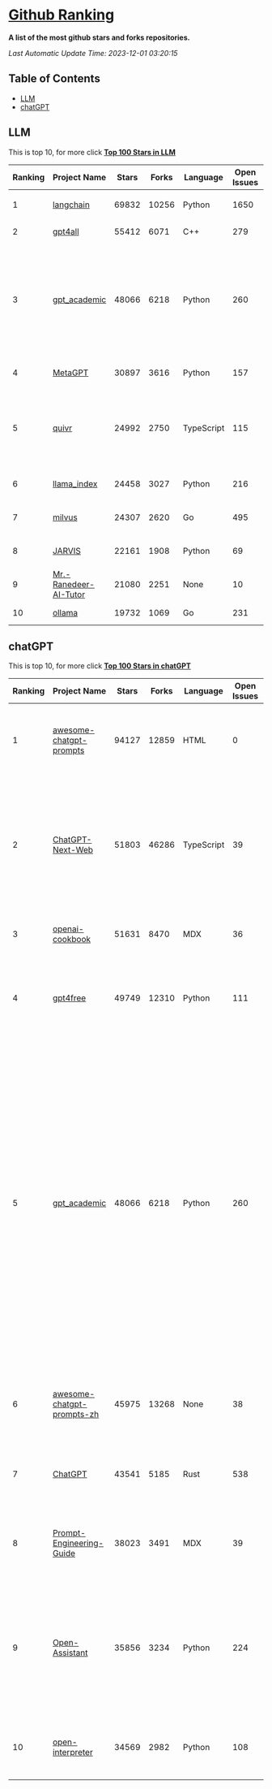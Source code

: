 [Github Ranking](./README.md)
==========

**A list of the most github stars and forks repositories.**

*Last Automatic Update Time: 2023-12-01 03:20:15*

## Table of Contents
 * [LLM](#LLM)
 * [chatGPT](#chatGPT)

## LLM

This is top 10, for more click **[Top 100 Stars in LLM](Top100/LLM.md)**

| Ranking | Project Name | Stars | Forks | Language | Open Issues | Description | Last Commit |
| ------- | ------------ | ----- | ----- | -------- | ----------- | ----------- | ----------- |
| 1 | [langchain](https://github.com/langchain-ai/langchain) | 69832 | 10256 | Python | 1650 | ⚡ Building applications with LLMs through composability ⚡ | 2023-12-01T03:09:51Z |
| 2 | [gpt4all](https://github.com/nomic-ai/gpt4all) | 55412 | 6071 | C++ | 279 | gpt4all: open-source LLM chatbots that you can run anywhere | 2023-11-30T17:37:52Z |
| 3 | [gpt_academic](https://github.com/binary-husky/gpt_academic) | 48066 | 6218 | Python | 260 | 为ChatGPT/GLM提供实用化交互界面，特别优化论文阅读/润色/写作体验，模块化设计，支持自定义快捷按钮&函数插件，支持Python和C++等项目剖析&自译解功能，PDF/LaTex论文翻译&总结功能，支持并行问询多种LLM模型，支持chatglm2等本地模型。兼容文心一言, moss, llama2, rwkv, claude2, 通义千问, 书生, 讯飞星火等。 | 2023-12-01T03:18:10Z |
| 4 | [MetaGPT](https://github.com/geekan/MetaGPT) | 30897 | 3616 | Python | 157 | 🌟 The Multi-Agent Framework: Given one line Requirement, return PRD, Design, Tasks, Repo | 2023-11-30T11:33:46Z |
| 5 | [quivr](https://github.com/StanGirard/quivr) | 24992 | 2750 | TypeScript | 115 | Your GenAI Second Brain 🧠  A personal productivity assistant ⚡️🤖 Chat with your files (PDF, CSV, ...)  & apps using GPT 3.5 / 4 turbo, Private, Anthropic, VertexAI, Ollama, LLMs, that you can share with users !  Local & Private alternative to OpenAI GPTs. | 2023-11-30T21:47:10Z |
| 6 | [llama_index](https://github.com/run-llama/llama_index) | 24458 | 3027 | Python | 216 | LlamaIndex (formerly GPT Index) is a data framework for your LLM applications | 2023-12-01T00:02:25Z |
| 7 | [milvus](https://github.com/milvus-io/milvus) | 24307 | 2620 | Go | 495 | A cloud-native vector database, storage for next generation AI applications | 2023-12-01T03:17:20Z |
| 8 | [JARVIS](https://github.com/microsoft/JARVIS) | 22161 | 1908 | Python | 69 | JARVIS, a system to connect LLMs with ML community. Paper: https://arxiv.org/pdf/2303.17580.pdf | 2023-12-01T01:47:08Z |
| 9 | [Mr.-Ranedeer-AI-Tutor](https://github.com/JushBJJ/Mr.-Ranedeer-AI-Tutor) | 21080 | 2251 | None | 10 | A GPT-4 AI Tutor Prompt for customizable personalized learning experiences. | 2023-11-18T21:18:14Z |
| 10 | [ollama](https://github.com/jmorganca/ollama) | 19732 | 1069 | Go | 231 | Get up and running with Llama 2 and other large language models locally | 2023-12-01T01:41:22Z |


## chatGPT

This is top 10, for more click **[Top 100 Stars in chatGPT](Top100/chatGPT.md)**

| Ranking | Project Name | Stars | Forks | Language | Open Issues | Description | Last Commit |
| ------- | ------------ | ----- | ----- | -------- | ----------- | ----------- | ----------- |
| 1 | [awesome-chatgpt-prompts](https://github.com/f/awesome-chatgpt-prompts) | 94127 | 12859 | HTML | 0 | This repo includes ChatGPT prompt curation to use ChatGPT better. | 2023-11-28T10:50:43Z |
| 2 | [ChatGPT-Next-Web](https://github.com/Yidadaa/ChatGPT-Next-Web) | 51803 | 46286 | TypeScript | 39 | A well-designed cross-platform ChatGPT UI (Web / PWA / Linux / Win / MacOS). 一键拥有你自己的跨平台 ChatGPT 应用。 | 2023-11-30T07:24:29Z |
| 3 | [openai-cookbook](https://github.com/openai/openai-cookbook) | 51631 | 8470 | MDX | 36 | Examples and guides for using the OpenAI API | 2023-12-01T02:27:05Z |
| 4 | [gpt4free](https://github.com/xtekky/gpt4free) | 49749 | 12310 | Python | 111 | The official gpt4free repository \| various collection of powerful language models | 2023-11-27T17:31:06Z |
| 5 | [gpt_academic](https://github.com/binary-husky/gpt_academic) | 48066 | 6218 | Python | 260 | 为ChatGPT/GLM提供实用化交互界面，特别优化论文阅读/润色/写作体验，模块化设计，支持自定义快捷按钮&函数插件，支持Python和C++等项目剖析&自译解功能，PDF/LaTex论文翻译&总结功能，支持并行问询多种LLM模型，支持chatglm2等本地模型。兼容文心一言, moss, llama2, rwkv, claude2, 通义千问, 书生, 讯飞星火等。 | 2023-12-01T03:18:10Z |
| 6 | [awesome-chatgpt-prompts-zh](https://github.com/PlexPt/awesome-chatgpt-prompts-zh) | 45975 | 13268 | None | 38 | ChatGPT 中文调教指南。各种场景使用指南。学习怎么让它听你的话。 | 2023-11-10T13:16:59Z |
| 7 | [ChatGPT](https://github.com/lencx/ChatGPT) | 43541 | 5185 | Rust | 538 | 🔮 ChatGPT Desktop Application (Mac, Windows and Linux) | 2023-11-28T20:56:18Z |
| 8 | [Prompt-Engineering-Guide](https://github.com/dair-ai/Prompt-Engineering-Guide) | 38023 | 3491 | MDX | 39 | 🐙 Guides, papers, lecture, notebooks and resources for prompt engineering | 2023-11-29T07:35:12Z |
| 9 | [Open-Assistant](https://github.com/LAION-AI/Open-Assistant) | 35856 | 3234 | Python | 224 | OpenAssistant is a chat-based assistant that understands tasks, can interact with third-party systems, and retrieve information dynamically to do so. | 2023-11-28T09:38:08Z |
| 10 | [open-interpreter](https://github.com/KillianLucas/open-interpreter) | 34569 | 2982 | Python | 108 | OpenAI's Code Interpreter in your terminal, running locally | 2023-12-01T01:16:00Z |

